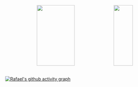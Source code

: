 <div align="center">
  <img width="49%" height="195px" src="https://github-readme-stats.vercel.app/api?username=rsmwall&show_icons=true&theme=transparent&&hide_border=true&&text_color=89929c&&title_color=8B949E">
  <img width="35%" height="195px" src="https://github-readme-stats.vercel.app/api/top-langs/?username=rsmwall&layout=compact&theme=transparent&&hide_border=true&&text_color=89929c&&title_color=8B949E"/>
</div>
  <br>
  
[![Rafael's github activity graph](https://github-readme-activity-graph.cyclic.app/graph?username=rsmwall&theme=github-compact&hide_border=true)](https://github.com/rsmwall/github-readme-activity-graph)
